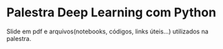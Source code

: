 # Palestra Deep Learning com Python
Slide em pdf e arquivos(notebooks, códigos, links úteis...) utilizados na palestra.
